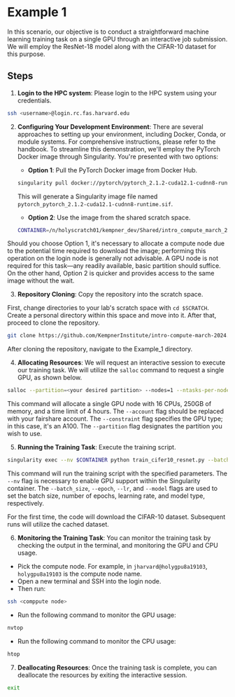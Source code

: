 # Example 1

In this scenario, our objective is to conduct a straightforward machine learning training task on a single GPU through an interactive job submission. We will employ the ResNet-18 model along with the CIFAR-10 dataset for this purpose.


## Steps

1. **Login to the HPC system**: Please login to the HPC system using your credentials.

```bash
ssh <username>@login.rc.fas.harvard.edu
```

2. **Configuring Your Development Environment**: There are several approaches to setting up your environment, including Docker, Conda, or module systems. For comprehensive instructions, please refer to the handbook. To streamline this demonstration, we'll employ the PyTorch Docker image through Singularity. You're presented with two options:

    - **Option 1**: Pull the PyTorch Docker image from Docker Hub.

    ```bash
    singularity pull docker://pytorch/pytorch_2.1.2-cuda12.1-cudnn8-runtime
    ```
    This will generate a Singularity image file named `pytorch_pytorch_2.1.2-cuda12.1-cudnn8-runtime.sif`.

    - **Option 2**: Use the image from the shared scratch space.

    ```bash
    CONTAINER=/n/holyscratch01/kempner_dev/Shared/intro_compute_march_2024/pytorch_2.1.2-cuda12.1-cudnn8-runtime.sif
    ```
Should you choose Option 1, it's necessary to allocate a compute node due to the potential time required to download the image; performing this operation on the login node is generally not advisable. A GPU node is not required for this task—any readily available, basic partition should suffice. On the other hand, Option 2 is quicker and provides access to the same image without the wait.

3. **Repository Cloning**: Copy the repository into the scratch space.

First, change directories to your lab's scratch space with `cd $SCRATCH`. Create a personal directory within this space and move into it. After that, proceed to clone the repository.

```bash
git clone https://github.com/KempnerInstitute/intro-compute-march-2024.git
```
After cloning the repository, navigate to the Example_1 directory.

4. **Allocating Resources**: We will request an interactive session to execute our training task. We will utilize the `salloc` command to request a single GPU, as shown below.

```bash 
salloc --partition=<your desired partition> --nodes=1 --ntasks-per-node=1 --cpus-per-task=16 --gres=gpu:1 --mem=250G --time=4:00:00  --account=<your fairshare account> --constraint=a100
```

This command will allocate a single GPU node with 16 CPUs, 250GB of memory, and a time limit of 4 hours. The `--account` flag should be replaced with your fairshare account. The `--constraint` flag specifies the GPU type; in this case, it's an A100. The `--partition` flag designates the partition you wish to use.

5. **Running the Training Task**: Execute the training script.

```bash
singularity exec --nv $CONTAINER python train_cifer10_resnet.py --batch_size 128 --epoch 50 --lr 0.01 --model resnet18
```

This command will run the training script with the specified parameters. The `--nv` flag is necessary to enable GPU support within the Singularity container. The `--batch_size`, `--epoch`, `--lr`, and `--model` flags are used to set the batch size, number of epochs, learning rate, and model type, respectively.

For the first time, the code will download the CIFAR-10 dataset. Subsequent runs will utilize the cached dataset.

6. **Monitoring the Training Task**: You can monitor the training task by checking the output in the terminal, and monitoring the GPU and CPU usage. 

- Pick the compute node. For example, in `jharvard@holygpu8a19103`, `holygpu8a19103` is the compute node name.
- Open a new terminal and SSH into the login node.
- Then run:

```bash
ssh <comppute node>
```
- Run the following command to monitor the GPU usage:

```bash
nvtop
```

- Run the following command to monitor the CPU usage:

```bash
htop
```

7. **Deallocating Resources**: Once the training task is complete, you can deallocate the resources by exiting the interactive session.

```bash
exit
```
